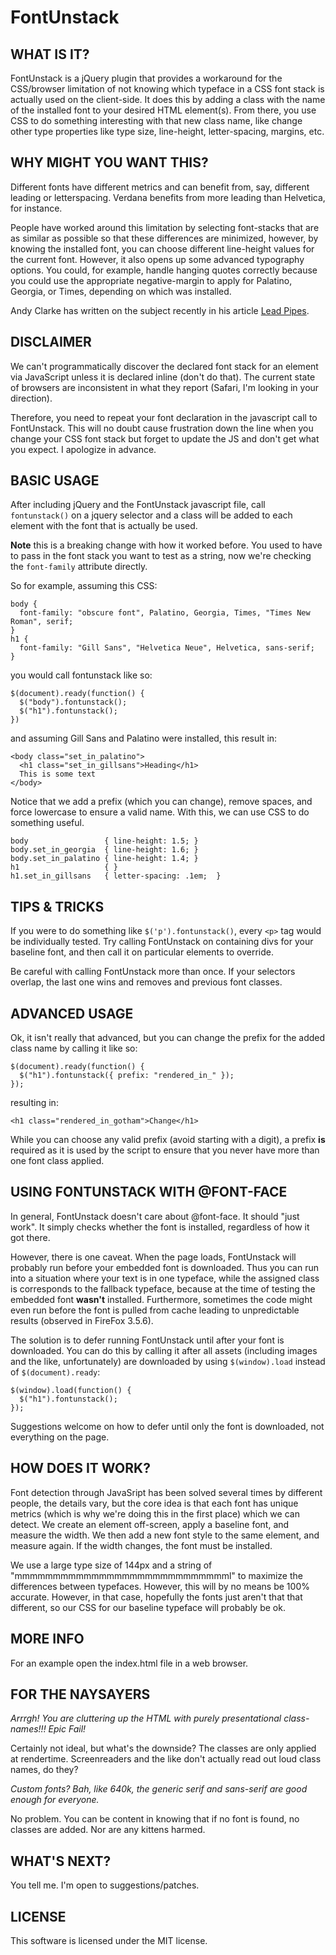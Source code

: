 FontUnstack
===========

WHAT IS IT?
-----------

FontUnstack is a jQuery plugin that provides a workaround for the CSS/browser limitation of not knowing which typeface in a CSS font stack is actually used on the client-side. It does this by adding a class with the name of the installed font to your desired HTML element(s). From there, you use CSS to do something interesting with that new class name, like change other type properties like type size, line-height, letter-spacing, margins, etc.


WHY MIGHT YOU WANT THIS?
------------------------

Different fonts have different metrics and can benefit from, say, different leading or letterspacing. Verdana benefits from more leading than Helvetica, for instance.

People have worked around this limitation by selecting font-stacks that are as similar as possible so that these differences are minimized, however, by knowing the installed font, you can choose different line-height values for the current font. However, it also opens up some advanced typography options. You could, for example, handle hanging quotes correctly because you could use the appropriate negative-margin to apply for Palatino, Georgia, or Times, depending on which was installed.

Andy Clarke has written on the subject recently in his article [Lead Pipes](http://forabeautifulweb.com/blog/about/lead_pipe/).


DISCLAIMER
----------

We can't programmatically discover the declared font stack for an element via JavaScript unless it is declared inline (don't do that). The current state of browsers are inconsistent in what they report (Safari, I'm looking in your direction).

Therefore, you need to repeat your font declaration in the javascript call to FontUnstack. This will no doubt cause frustration down the line when you change your CSS font stack but forget to update the JS and don't get what you expect. I apologize in advance.


BASIC USAGE
-----------

After including jQuery and the FontUnstack javascript file, call `fontunstack()` on a jquery selector and a class will be added to each element with the font that is actually be used.

**Note** this is a breaking change with how it worked before. You used to have to pass in the font stack you want to test as a string, now we're checking the `font-family` attribute directly.

So for example, assuming this CSS:

    body {
      font-family: "obscure font", Palatino, Georgia, Times, "Times New Roman", serif;
    }
    h1 {
      font-family: "Gill Sans", "Helvetica Neue", Helvetica, sans-serif;
    }

you would call fontunstack like so:

    $(document).ready(function() {
      $("body").fontunstack();
      $("h1").fontunstack();
    })

and assuming Gill Sans and Palatino were installed, this result in:

    <body class="set_in_palatino">
      <h1 class="set_in_gillsans">Heading</h1>
      This is some text
    </body>

Notice that we add a prefix (which you can change), remove spaces, and force lowercase to ensure a valid name. With this, we can use CSS to do something useful.

    body                 { line-height: 1.5; }
    body.set_in_georgia  { line-height: 1.6; }
    body.set_in_palatino { line-height: 1.4; }
    h1                   { }
    h1.set_in_gillsans   { letter-spacing: .1em;  }


TIPS & TRICKS
-------------

If you were to do something like `$('p').fontunstack()`, every `<p>` tag would be individually tested. Try calling FontUnstack on containing divs for your baseline font, and then call it on particular elements to override.

Be careful with calling FontUnstack more than once. If your selectors overlap, the last one wins and removes and previous font classes.


ADVANCED USAGE
--------------

Ok, it isn't really that advanced, but you can change the prefix for the added class name by calling it like so:

    $(document).ready(function() {
      $("h1").fontunstack({ prefix: "rendered_in_" });
    });

resulting in:

    <h1 class="rendered_in_gotham">Change</h1>

While you can choose any valid prefix (avoid starting with a digit), a prefix **is** required as it is used by the script to ensure that you never have more than one font class applied.


USING FONTUNSTACK WITH @FONT-FACE
---------------------------------

In general, FontUnstack doesn't care about @font-face. It should "just work". It simply checks whether the font is installed, regardless of how it got there.

However, there is one caveat. When the page loads, FontUnstack will probably run before your embedded font is downloaded. Thus you can run into a situation where your text is in one typeface, while the assigned class is corresponds to the fallback typeface, because at the time of testing the embedded font **wasn't** installed. Furthermore, sometimes the code might even run before the font is pulled from cache leading to unpredictable results (observed in FireFox 3.5.6).

The solution is to defer running FontUnstack until after your font is downloaded. You can do this by calling it after all assets (including images and the like, unfortunately) are downloaded by using `$(window).load` instead of `$(document).ready`:

    $(window).load(function() {
      $("h1").fontunstack();
    });

Suggestions welcome on how to defer until only the font is downloaded, not everything on the page.


HOW DOES IT WORK?
-----------------

Font detection through JavaSript has been solved several times by different people, the details vary, but the core idea is that each font has unique metrics (which is why we're doing this in the first place) which we can detect. We create an element off-screen, apply a baseline font, and measure the width. We then add a new font style to the same element, and measure again. If the width changes, the font must be installed.

We use a large type size of 144px and a string of "mmmmmmmmmmmmmmmmmmmmmmmmmmmml" to maximize the differences between typefaces. However, this will by no means be 100% accurate. However, in that case, hopefully the fonts just aren't that that different, so our CSS for our baseline typeface will probably be ok.


MORE INFO
---------
For an example open the index.html file in a web browser.


FOR THE NAYSAYERS
-----------------

*Arrrgh! You are cluttering up the HTML with purely presentational class-names!!! Epic Fail!*

Certainly not ideal, but what's the downside? The classes are only applied at rendertime. Screenreaders and the like don't actually read out loud class names, do they?

*Custom fonts? Bah, like 640k, the generic serif and sans-serif are good enough for everyone.*

No problem. You can be content in knowing that if no font is found, no classes are added. Nor are any kittens harmed.


WHAT'S NEXT?
------------

You tell me. I'm open to suggestions/patches.


LICENSE
------------

This software is licensed under the MIT license.

